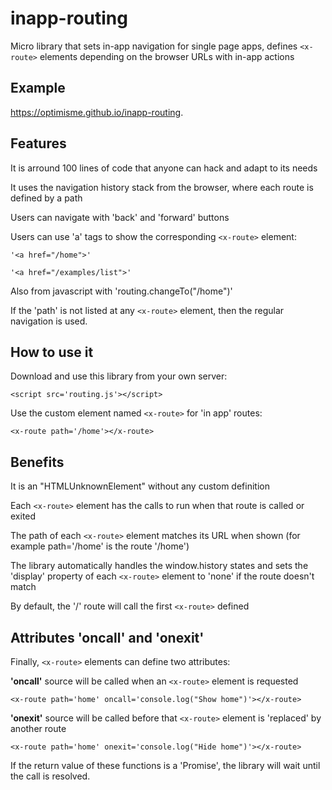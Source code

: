 # inapp-routing

Micro library that sets in-app navigation for single page apps, defines `<x-route>` elements depending on the browser URLs with in-app actions

## Example
https://optimisme.github.io/inapp-routing.

## Features

It is arround 100 lines of code that anyone can hack and adapt to its needs

It uses the navigation history stack from the browser, where each route is defined by a path

Users can navigate with 'back' and 'forward' buttons

Users can use 'a' tags to show the corresponding `<x-route>` element: 

`'<a href="/home">'`

`'<a href="/examples/list">'`

Also from javascript with 'routing.changeTo("/home")'

If the 'path' is not listed at any `<x-route>` element, then the regular navigation is used.

## How to use it

Download and use this library from your own server:

`<script src='routing.js'></script>`

Use the custom element named `<x-route>` for 'in app' routes:

`<x-route path='/home'></x-route>`

## Benefits

It is an "HTMLUnknownElement" without any custom definition

Each `<x-route>` element has the calls to run when that route is called or exited

The path of each `<x-route>` element matches its URL when shown (for example path='/home' is the route '/home')

The library automatically handles the window.history states and sets the 'display' property of each `<x-route>` element to 'none' if the route doesn't match

By default, the '/' route will call the first `<x-route>` defined

## Attributes 'oncall' and 'onexit'

Finally, `<x-route>` elements can define two attributes:

**'oncall'** source will be called when an `<x-route>` element is requested 

`<x-route path='home' oncall='console.log("Show home")'></x-route>`

**'onexit'** source will be called before that `<x-route>` element is 'replaced' by another route

`<x-route path='home' onexit='console.log("Hide home")'></x-route>`

If the return value of these functions is a 'Promise', the library will wait until the call is resolved.

